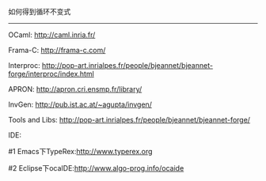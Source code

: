如何得到循环不变式


---


OCaml: http://caml.inria.fr/

Frama-C: http://frama-c.com/

Interproc: http://pop-art.inrialpes.fr/people/bjeannet/bjeannet-forge/interproc/index.html

APRON: http://apron.cri.ensmp.fr/library/

InvGen: http://pub.ist.ac.at/~agupta/invgen/

Tools and Libs: http://pop-art.inrialpes.fr/people/bjeannet/bjeannet-forge/

IDE:

#1 Emacs下TypeRex:http://www.typerex.org

#2 Eclipse下ocaIDE:http://www.algo-prog.info/ocaide
